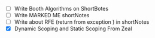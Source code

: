 - [ ] Write Booth Algorithms on ShortBotes
- [ ] Write MARKED ME shortNotes 
- [ ] Write about RFE (return from exception ) in shortNotes
- [x] Dynamic Scoping and Static Scoping From Zeal